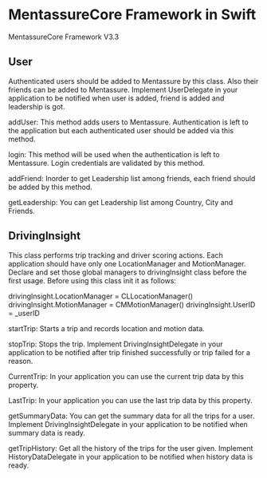 # MentassureCore Framework in Swift
MentassureCore Framework V3.3

## User
Authenticated users should be added to Mentassure by this class. Also their friends can be added to Mentassure. Implement UserDelegate in your application to be notified when user is added, friend is added and leadership is got.

addUser:
This method adds users  to Mentassure. Authentication is left to the application but each authenticated user should be added via this method.

login:
This method will be used when the authentication is left to Mentassure. Login credentials are validated by this method.

addFriend:
Inorder to get Leadership list among friends, each friend should be added by this method.

getLeadership:
You can get Leadership list among Country, City and Friends.

## DrivingInsight
This class performs trip tracking and driver scoring actions.
Each application should have only one LocationManager and MotionManager. Declare and set those global managers to drivingInsight class before the first usage.
Before using this class init it as follows:

drivingInsight.LocationManager = CLLocationManager()
drivingInsight.MotionManager = CMMotionManager()
drivingInsight.UserID = _userID

startTrip:
Starts a trip and records location and motion data.

stopTrip:
Stops the trip. Implement DrivingInsightDelegate in your application to be notified after trip finished successfully or trip failed for a reason.

CurrentTrip:
In your application you can use the current trip data by this property.

LastTrip:
In your application you can use the last trip data by this property.

getSummaryData:
You can get the summary data for all the trips for a user. Implement DrivingInsightDelegate in your application to be notified when summary data is ready.

getTripHistory:
Get all the history of the trips for the user given. Implement HistoryDataDelegate in your application to be notified when history data is ready.





